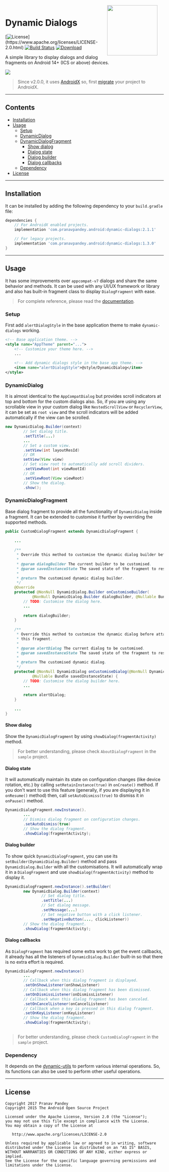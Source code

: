 <img src="https://raw.githubusercontent.com/pranavpandey/dynamic-dialogs/master/graphics/dynamic-dialogs.png" width="160" height="160" align="right" hspace="20">

# Dynamic Dialogs

[![License](https://img.shields.io/badge/license-Apache%202-4EB1BA.svg?)](https://www.apache.org/licenses/LICENSE-2.0.html)
[![Build Status](https://travis-ci.org/pranavpandey/dynamic-dialogs.svg?branch=master)](https://travis-ci.org/pranavpandey/dynamic-dialogs)
[![Download](https://api.bintray.com/packages/pranavpandey/android/dynamic-dialogs/images/download.svg)](https://bintray.com/pranavpandey/android/dynamic-dialogs/_latestVersion)

A simple library to display dialogs and dialog fragments on Android 14+ (ICS or above) devices.

<img src="https://raw.githubusercontent.com/pranavpandey/dynamic-dialogs/master/graphics/dynamic-dialogs-preview.png">

>Since v2.0.0, it uses [AndroidX](https://developer.android.com/jetpack/androidx/) so, first
[migrate](https://developer.android.com/jetpack/androidx/migrate) your project to AndroidX.

---

## Contents

- [Installation](https://github.com/pranavpandey/dynamic-dialogs#installation)
- [Usage](https://github.com/pranavpandey/dynamic-dialogs#usage)
    - [Setup](https://github.com/pranavpandey/dynamic-dialogs#setup)
    - [DynamicDialog](https://github.com/pranavpandey/dynamic-dialogs#dynamicdialog)
    - [DynamicDialogFragment](https://github.com/pranavpandey/dynamic-dialogs#dynamicdialogfragment)
        - [Show dialog](https://github.com/pranavpandey/dynamic-dialogs#show-dialog)
        - [Dialog state](https://github.com/pranavpandey/dynamic-dialogs#dialog-state)
        - [Dialog builder](https://github.com/pranavpandey/dynamic-dialogs#dialog-builder)
        - [Dialog callbacks](https://github.com/pranavpandey/dynamic-dialogs#dialog-callbacks)
    - [Dependency](https://github.com/pranavpandey/dynamic-dialogs#dependency)
- [License](https://github.com/pranavpandey/dynamic-dialogs#license)

---

## Installation

It can be installed by adding the following dependency to your `build.gradle` file:

```groovy
dependencies {
    // For AndroidX enabled projects.
    implementation 'com.pranavpandey.android:dynamic-dialogs:2.1.1'

    // For legacy projects.
    implementation 'com.pranavpandey.android:dynamic-dialogs:1.3.0'
}
```

---

## Usage
It has some improvements over `appcompat-v7` dialogs and share the same behavior and methods.
It can be used with any UI/UX framework or library and also has built-in fragment class to display
`DialogFragment` with ease.

> For complete reference, please read the [documentation](https://pranavpandey.github.io/dynamic-dialogs).

### Setup
First add `alertDialogStyle` in the base application theme to make `dynamic-dialogs` working.

```xml
<!-- Base application theme. -->
<style name="AppTheme" parent="...">
    <!-- Customize your theme here. -->
    ...
    
    <!-- Add dynamic dialogs style in the base app theme. -->
    <item name="alertDialogStyle">@style/DynamicDialog</item>
</style>
```

### DynamicDialog
It is almost identical to the `AppCompatDialog` but provides scroll indicators at top and bottom 
for the custom dialogs also. So, if you are using any scrollable view in your custom dialog like
`NestedScrollView` or `RecyclerView`, it can be set as `root view` and the scroll indicators will be 
added automatically if the view can be scrolled.
 
```java
new DynamicDialog.Builder(context)
        // Set dialog title.
        .setTitle(...)
        ...
        // Set a custom view.
        .setView(int layoutResId)
        // OR
        setView(View view)
        // Set view root to automatically add scroll dividers.
        .setViewRoot(int viewRootId)
        // OR
        .setViewRoot(View viewRoot)
        // Show the dialog.
        .show();
``` 

### DynamicDialogFragment
Base dialog fragment to provide all the functionality of `DynamicDialog` inside a fragment. It can 
be extended to customise it further by overriding the supported methods.

```java
public CustomDialogFragment extends DynamicDialogFragment {
    
    ...
    
    /**
     * Override this method to customise the dynamic dialog builder before creating the dialog.
     *
     * @param dialogBuilder The current builder to be customised.
     * @param savedInstanceState The saved state of the fragment to restore it later.
     *
     * @return The customised dynamic dialog builder.
     */
    @Override
    protected @NonNull DynamicDialog.Builder onCustomiseBuilder(
            @NonNull DynamicDialog.Builder dialogBuilder, @Nullable Bundle savedInstanceState) {
        // TODO: Customise the dialog here.
        ...
        
        return dialogBuilder;
    }
    
    /**
     * Override this method to customise the dynamic dialog before attaching it with 
     * this fragment.
     *
     * @param alertDialog The current dialog to be customised.
     * @param savedInstanceState The saved state of the fragment to restore it later.
     *
     * @return The customised dynamic dialog.
     */
    protected @NonNull DynamicDialog onCustomiseDialog(@NonNull DynamicDialog alertDialog,
            @Nullable Bundle savedInstanceState) {
        // TODO: Customise the dialog builder here.
        ...
        
        return alertDialog;
    }
    
    ...
}
```

#### Show dialog
Show the `DynamicDialogFragment` by using `showDialog(fragmentActivity)` method.

>For better understanding, please check `AboutDialogFragment` in the `sample` project.

#### Dialog state
It will automatically maintain its state on configuration changes (like device rotation, etc.) 
by calling `setRetainInstance(true)` in `onCreate()` method. If you don't want to use this feature 
(generally, if you are displaying it in `onResume()` method) then, call `setAutoDismiss(true)` to 
dismiss it in `onPause()` method.

```java
DynamicDialogFragment.newInstance().
        ...
        // Dismiss dialog fragment on configuration changes.
        .setAutoDismiss(true)
        // Show the dialog fragment.
        .showDialog(fragmentActivity);

```

#### Dialog builder
To show quick `DynamicDialogFragment`, you can use its `setBuilder(DynamicDialog.Builder)` method
and pass `DynamicDialog.Builder` with all the customisations. It will automatically wrap it in a 
`DialogFragment` and use `showDialog(fragmentActivity)` method to display it.

```java
DynamicDialogFragment.newInstance().setBuilder(
        new DynamicDialog.Builder(context)
                // Set dialog title.
                .setTitle(...)
                // Set dialog message.
                .setMessage(...)
                // Set negative button with a click listener.
                .setNegativeButton(..., clickListener))
        // Show the dialog fragment.
        .showDialog(fragmentActivity);
```

#### Dialog callbacks
As `DialogFragment` has required some extra work to get the event callbacks, it already has all the 
listeners of `DynamicDialog.Builder` built-in so that there is no extra effort is required.

```java
DynamicDialogFragment.newInstance()
        ...
        // Callback when this dialog fragment is displayed.
        .setOnShowListener(onShowListener)
        // Callback when this dialog fragment has been dismissed.
        .setOnDismissListener(onDismissListener)
        // Callback when this dialog fragment has been canceled.
        .setOnCancelListener(onCancelListener)
        // Callback when a key is pressed in this dialog fragment.
        .setOnKeyListener(onKeyListener)
        // Show the dialog fragment.
        .showDialog(fragmentActivity);
        
```

>For better understanding, please check `CustomDialogFragment` in the `sample` project.

### Dependency

It depends on the [dynamic-utils](https://github.com/pranavpandey/dynamic-utils) to perform
various internal operations. So, its functions can also be used to perform other useful operations.

---

## License

    Copyright 2017 Pranav Pandey
    Copyright 2015 The Android Open Source Project

    Licensed under the Apache License, Version 2.0 (the "License");
    you may not use this file except in compliance with the License.
    You may obtain a copy of the License at

       http://www.apache.org/licenses/LICENSE-2.0

    Unless required by applicable law or agreed to in writing, software
    distributed under the License is distributed on an "AS IS" BASIS,
    WITHOUT WARRANTIES OR CONDITIONS OF ANY KIND, either express or implied.
    See the License for the specific language governing permissions and
    limitations under the License.
